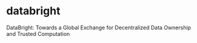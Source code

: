 # databright
DataBright: Towards a Global Exchange for Decentralized Data Ownership and Trusted Computation
